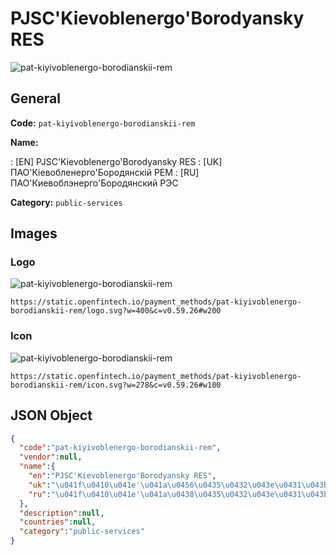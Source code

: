 
# PJSC'Kievoblenergo'Borodyansky RES 
![pat-kiyivoblenergo-borodianskii-rem](https://static.openfintech.io/payment_methods/pat-kiyivoblenergo-borodianskii-rem/logo.svg?w=400&c=v0.59.26#w200)  

## General 
**Code:** `pat-kiyivoblenergo-borodianskii-rem` 
 
**Name:** 
 
:	[EN] PJSC'Kievoblenergo'Borodyansky RES 
:	[UK] ПАО'Кіевобленерго'Бородянскій РЕМ 
:	[RU] ПАО'Киевоблэнерго'Бородянский РЭС 
 
**Category:** `public-services` 
 

## Images 

### Logo 
![pat-kiyivoblenergo-borodianskii-rem](https://static.openfintech.io/payment_methods/pat-kiyivoblenergo-borodianskii-rem/logo.svg?w=400&c=v0.59.26#w200)  

```
https://static.openfintech.io/payment_methods/pat-kiyivoblenergo-borodianskii-rem/logo.svg?w=400&c=v0.59.26#w200
```  

### Icon 
![pat-kiyivoblenergo-borodianskii-rem](https://static.openfintech.io/payment_methods/pat-kiyivoblenergo-borodianskii-rem/icon.svg?w=278&c=v0.59.26#w100)  

```
https://static.openfintech.io/payment_methods/pat-kiyivoblenergo-borodianskii-rem/icon.svg?w=278&c=v0.59.26#w100
```  

## JSON Object 

```json
{
  "code":"pat-kiyivoblenergo-borodianskii-rem",
  "vendor":null,
  "name":{
    "en":"PJSC'Kievoblenergo'Borodyansky RES",
    "uk":"\u041f\u0410\u041e'\u041a\u0456\u0435\u0432\u043e\u0431\u043b\u0435\u043d\u0435\u0440\u0433\u043e'\u0411\u043e\u0440\u043e\u0434\u044f\u043d\u0441\u043a\u0456\u0439 \u0420\u0415\u041c",
    "ru":"\u041f\u0410\u041e'\u041a\u0438\u0435\u0432\u043e\u0431\u043b\u044d\u043d\u0435\u0440\u0433\u043e'\u0411\u043e\u0440\u043e\u0434\u044f\u043d\u0441\u043a\u0438\u0439 \u0420\u042d\u0421"
  },
  "description":null,
  "countries":null,
  "category":"public-services"
}
```  
